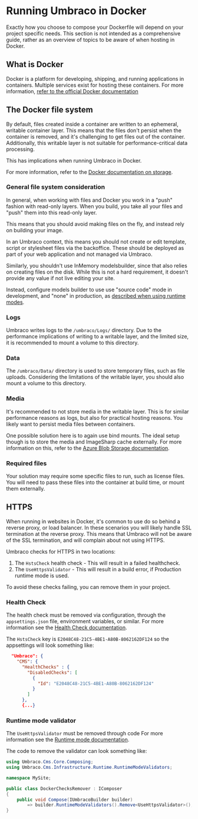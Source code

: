 # Running Umbraco in Docker

Exactly how you choose to compose your Dockerfile will depend on your project specific needs. This section is not intended as a comprehensive guide, rather as an overview of topics to be aware of when hosting in Docker.

## What is Docker

Docker is a platform for developing, shipping, and running applications in containers. Multiple services exist for hosting these containers.  For more information, [refer to the official Docker documentation](https://docs.docker.com/)

## The Docker file system

By default, files created inside a container are written to an ephemeral, writable container layer. 
This means that the files don't persist when the container is removed, and it's challenging to get files out of the container. Additionally, this writable layer is not suitable for performance-critical data processing.

This has implications when running Umbraco in Docker.

For more information, refer to the [Docker documentation on storage](https://docs.docker.com/engine/storage/).

### General file system consideration 

In general, when working with files and Docker you work in a "push" fashion with read-only layers. When you build, you take all your files and "push" them into this read-only layer.

This means that you should avoid making files on the fly, and instead rely on building your image.

In an Umbraco context, this means you should not create or edit template, script or stylesheet files via the backoffice. These should be deployed as part of your web application and not managed via Umbraco. 

Similarly, you shouldn't use InMemory modelsbuilder, since that also relies on creating files on the disk. While this is not a hard requirement, it doesn't provide any value if not live editing your site.

Instead, configure models builder to use use "source code" mode in development, and "none" in production, as [described when using runtime modes](https://docs.umbraco.com/umbraco-cms/fundamentals/setup/server-setup/runtime-modes).


### Logs

Umbraco writes logs to the `/umbraco/Logs/` directory. Due to the performance implications of writing to a writable layer, 
and the limited size, it is recommended to mount a volume to this directory.

### Data

The `/umbraco/Data/` directory is used to store temporary files, such as file uploads. Considering the limitations of the writable layer, you should also mount a volume to this directory.

### Media

It's recommended to not store media in the writable layer. This is for similar performance reasons as logs, 
but also for practical hosting reasons. You likely want to persist media files between containers. 

One possible solution here is to again use bind mounts. The ideal setup though is to store the media and ImageSharp cache externally. For more information on this, refer to the [Azure Blob Storage documentation](https://docs.umbraco.com/umbraco-cms/extending/filesystemproviders/azure-blob-storage).

### Required files

Your solution may require some specific files to run, such as license files. You will need to pass these files into the container at build time, or mount them externally. 

## HTTPS

When running in websites in Docker, it's common to use do so behind a reverse proxy, or load balancer.
In these scenarios you will likely handle SSL termination at the reverse proxy. This means that Umbraco will not be aware of the SSL termination, and will complain about not using HTTPS.

Umbraco checks for HTTPS in two locations:

1. The `HstsCheck` health check - This will result in a failed healthcheck.
2. The `UseHttpsValidator` - This will result in a build error, if Production runtime mode is used.

To avoid these checks failing, you can remove them in your project.

### Health Check

The health check must be removed via configuration, through the `appsettings.json` file, environment variables, or similar. For more information see the [Health Check documentation](../../../reference/configuration/healthchecks.md).

The `HstsCheck` key is `E2048C48-21C5-4BE1-A80B-8062162DF124` so the appsettings will look something like:

```json
  "Umbraco": {
    "CMS": {
      "HealthChecks" : {
        "DisabledChecks": [
          {
            "Id": "E2048C48-21C5-4BE1-A80B-8062162DF124"
          }
        ]
      },
      {...}
```

### Runtime mode validator

The `UseHttpsValidator` must be removed through code For more information see the [Runtime mode documentation](runtime-modes.md).

The code to remove the validator can look something like:

```C#
using Umbraco.Cms.Core.Composing;
using Umbraco.Cms.Infrastructure.Runtime.RuntimeModeValidators;

namespace MySite;

public class DockerChecksRemover : IComposer
{
    public void Compose(IUmbracoBuilder builder)
        => builder.RuntimeModeValidators().Remove<UseHttpsValidator>();
}

```
